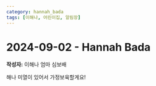 ```yaml
---
category: hannah_bada
tags: [이해나, 어린이집, 알림장]
---
```


# 2024-09-02 - Hannah Bada

**작성자:** 이해나 엄마 심보배  

해나 미열이 있어서 가정보육할게요!

